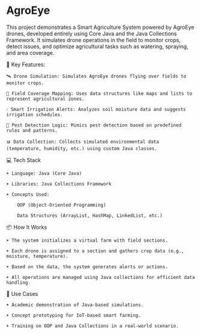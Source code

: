 # AgroEye
This project demonstrates a Smart Agriculture System powered by AgroEye drones, developed entirely using Core Java and the Java Collections Framework. It simulates drone operations in the field to monitor crops, detect issues, and optimize agricultural tasks such as watering, spraying, and area coverage.


🌱 Key Features:

    🛰️ Drone Simulation: Simulates AgroEye drones flying over fields to monitor crops.

    📍 Field Coverage Mapping: Uses data structures like maps and lists to represent agricultural zones.

    💧 Smart Irrigation Alerts: Analyzes soil moisture data and suggests irrigation schedules.

    🐛 Pest Detection Logic: Mimics pest detection based on predefined rules and patterns.

    📊 Data Collection: Collects simulated environmental data (temperature, humidity, etc.) using custom Java classes.

💻 Tech Stack

    ➤ Language: Java (Core Java)

    ➤ Libraries: Java Collections Framework 

    ➤ Concepts Used:

        OOP (Object-Oriented Programming)

        Data Structures (ArrayList, HashMap, LinkedList, etc.)

📦 How It Works

    ➤ The system initializes a virtual farm with field sections.

    ➤ Each drone is assigned to a section and gathers crop data (e.g., moisture, temperature).

    ➤ Based on the data, the system generates alerts or actions.

    ➤ All operations are managed using Java collections for efficient data handling.

🎯 Use Cases

    ➤ Academic demonstration of Java-based simulations.

    ➤ Concept prototyping for IoT-based smart farming.

    ➤ Training on OOP and Java Collections in a real-world scenario.
